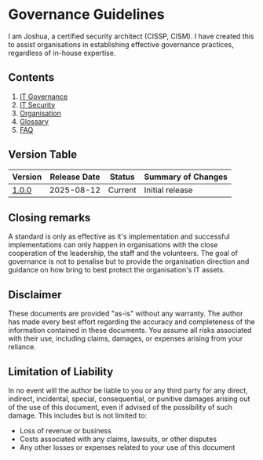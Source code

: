 # Governance Guidelines

I am Joshua, a certified security architect (CISSP, CISM). I have created this to assist organisations in establishing effective governance practices, regardless of in-house expertise.

## Contents

1. [IT Governance](./docs/IT-Governance.md)
2. [IT Security](./docs/IT-Security.md)
3. [Organisation](./docs/Organisation.md)
4. [Glossary](./docs/Glossary.md)
5. [FAQ](./docs/FAQ.md)

## Version Table

| Version | Release Date | Status     | Summary of Changes |
|---------|--------------|------------|--------------------|
| [1.0.0](./docs/release/1.0.0/README.md)   | 2025-08-12   | Current    | Initial release    |

## Closing remarks

A standard is only as effective as it's implementation and successful implementations can only happen in organisations with the close cooperation of the leadership, the staff and the volunteers. The goal of governance is not to penalise but to provide the organisation direction and guidance on how bring to best protect the organisation's IT assets.

## Disclaimer

These documents are provided "as-is" without any warranty. The author has made every best effort regarding the accuracy and completeness of the information contained in these documents. You assume all risks associated with their use, including claims, damages, or expenses arising from your reliance.

## Limitation of Liability

In no event will the author be liable to you or any third party for any direct, indirect, incidental, special, consequential, or punitive damages arising out of the use of this document, even if advised of the possibility of such damage. This includes but is not limited to:

- Loss of revenue or business
- Costs associated with any claims, lawsuits, or other disputes
- Any other losses or expenses related to your use of this document
